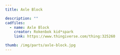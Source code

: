 ```yaml
---
title: Axle Block

description: ""
cadfiles:
  - name: Axle Block
    creator: Rokenbok kid*spark
    link: https://www.thingiverse.com/thing:325260

thumb: /img/parts/axle-block.jpg
---
```

